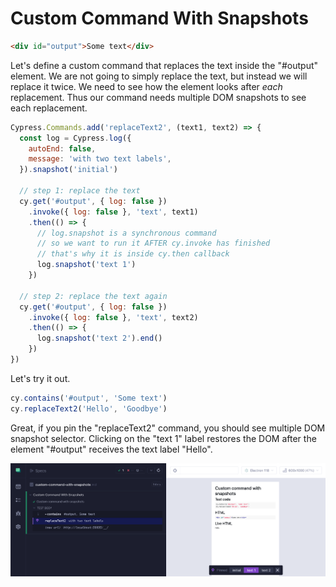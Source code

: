# Custom Command With Snapshots

<!-- fiddle Custom command with snapshots -->

```html
<div id="output">Some text</div>
```

Let's define a custom command that replaces the text inside the "#output" element. We are not going to simply replace the text, but instead we will replace it twice. We need to see how the element looks after _each_ replacement. Thus our command needs multiple DOM snapshots to see each replacement.

```js hide
Cypress.Commands.add('replaceText2', (text1, text2) => {
  const log = Cypress.log({
    autoEnd: false,
    message: 'with two text labels',
  }).snapshot('initial')

  // step 1: replace the text
  cy.get('#output', { log: false })
    .invoke({ log: false }, 'text', text1)
    .then(() => {
      // log.snapshot is a synchronous command
      // so we want to run it AFTER cy.invoke has finished
      // that's why it is inside cy.then callback
      log.snapshot('text 1')
    })

  // step 2: replace the text again
  cy.get('#output', { log: false })
    .invoke({ log: false }, 'text', text2)
    .then(() => {
      log.snapshot('text 2').end()
    })
})
```

Let's try it out.

```js
cy.contains('#output', 'Some text')
cy.replaceText2('Hello', 'Goodbye')
```

Great, if you pin the "replaceText2" command, you should see multiple DOM snapshot selector. Clicking on the "text 1" label restores the DOM after the element "#output" receives the text label "Hello".

![The custom command with multiple DOM snapshots](./pics/replace-text-2.png)

<!-- fiddle-end -->
